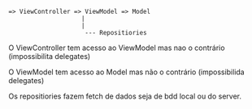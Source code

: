 


    => ViewController => ViewModel => Model
                        |
                        |
                         --- Repositiories

O ViewController tem acesso ao ViewModel mas nao o contrário (impossibilita delegates)

O ViewModel tem acesso ao Model mas não o contrário (impossibilida delegates)


Os repositiories fazem fetch de dados seja de bdd local ou do server.
